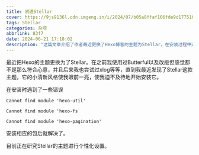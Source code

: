 ```yaml
---
title: 初遇Stellar
cover: https://9js9136l.cdn.imgeng.in/i/2024/07/b05a8ffaf106fde9d177510e86838591.webp
tags: Stellar
categories: 杂项
abbrlink: 83f7
date: 2024-06-21 17:18:02
description: "这篇文章介绍了作者最近更换了Hexo博客的主题为Stellar，在安装过程中遇到了一些依赖模块找不到的错误，通过安装相应的包解决了问题。目前作者正在研究如何对Stellar主题进行个性化设置。"
---
```

最近把Hexo的主题更换为了Stellar。在之前我使用过Butterful以及改版但感觉都不是那么符合心意，并且后来我也尝试过xlog等等，直到我最近发现了Stellar这款主题，它的小清新风格使我眼前一亮，使我迫不及待地开始安装它。

在安装时遇到了一些错误

```
Cannot find module 'hexo-util' 

Cannot find module 'hexo-fs 

Cannot find module 'hexo-pagination' 
```

安装相应的包后就解决了。

目前正在研究Stellar的主题进行个性化设置。



